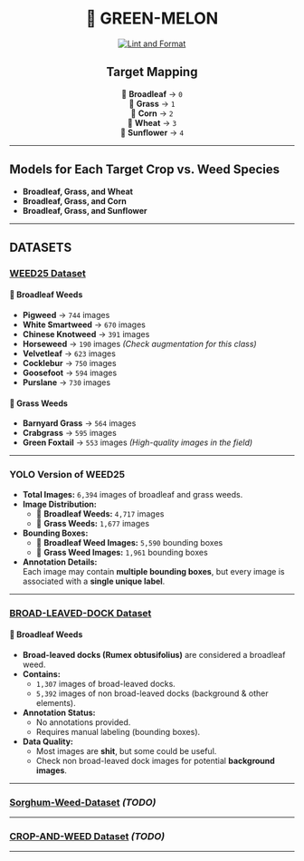 <div align="center">

# 🌱 GREEN-MELON

[![Lint and Format](https://github.com/dinjazelena98/green-melon/actions/workflows/ci.yml/badge.svg?branch=main)](https://github.com/dinjazelena98/green-melon/actions/workflows/ci.yml)

## Target Mapping

🌿 **Broadleaf** → `0`  
🌱 **Grass** → `1`  
🌽 **Corn** → `2`  
🌾 **Wheat** → `3`  
🌻 **Sunflower** → `4`  

</div>

---

## Models for Each Target Crop vs. Weed Species
- **Broadleaf, Grass, and Wheat**
- **Broadleaf, Grass, and Corn**
- **Broadleaf, Grass, and Sunflower**

---

## DATASETS

### [WEED25 Dataset](https://www.frontiersin.org/journals/plant-science/articles/10.3389/fpls.2022.1053329/full)

#### **🌿 Broadleaf Weeds**
- **Pigweed** → `744` images
- **White Smartweed** → `670` images
- **Chinese Knotweed** → `391` images
- **Horseweed** → `190` images _(Check augmentation for this class)_
- **Velvetleaf** → `623` images
- **Cocklebur** → `750` images
- **Goosefoot** → `594` images
- **Purslane** → `730` images

#### **🌱 Grass Weeds**
- **Barnyard Grass** → `564` images
- **Crabgrass** → `595` images
- **Green Foxtail** → `553` images _(High-quality images in the field)_

---

### YOLO Version of WEED25

- **Total Images:** `6,394` images of broadleaf and grass weeds.
- **Image Distribution:**
  - 🌿 **Broadleaf Weeds:** `4,717` images
  - 🌱 **Grass Weeds:** `1,677` images
- **Bounding Boxes:**
  - 🌿 **Broadleaf Weed Images:** `5,590` bounding boxes
  - 🌱 **Grass Weed Images:** `1,961` bounding boxes
- **Annotation Details:**  
  Each image may contain **multiple bounding boxes**, but every image is associated with a **single unique label**.

---

### [BROAD-LEAVED-DOCK Dataset](https://www.kaggle.com/datasets/gavinarmstrong/open-sprayer-images/data)

#### **🌿 Broadleaf Weeds**
- **Broad-leaved docks (Rumex obtusifolius)** are considered a broadleaf weed.
- **Contains:**  
  - `1,307` images of broad-leaved docks.  
  - `5,392` images of non broad-leaved docks (background & other elements).
- **Annotation Status:**
  - No annotations provided.
  - Requires manual labeling (bounding boxes).
- **Data Quality:**  
  - Most images are **shit**, but some could be useful.
  - Check non broad-leaved dock images for potential **background images**.

---

### [Sorghum-Weed-Dataset](https://data.mendeley.com/datasets/y9bmtf4xmr/1) _(TODO)_

---

### [CROP-AND-WEED Dataset](https://github.com/cropandweed/cropandweed-dataset) _(TODO)_

---